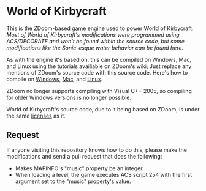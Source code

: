# World of Kirbycraft

This is the ZDoom-based game engine used to power World of Kirbycraft. _Most of World of Kirbycraft's modifications were programmed using ACS/DECORATE and won't be found within the source code, but some modifications like the Sonic-esque water behavior can be found here._

As with the engine it's based on, this can be compiled on Windows, Mac, and Linux using the tutorials availiable on ZDoom's wiki; Just replace any mentions of ZDoom's source code with this source code. Here's how to compile on [Windows](http://zdoom.org/wiki/Compile_ZDoom_on_Windows), [Mac](http://zdoom.org/wiki/Compile_ZDoom_on_Mac_OS_X), and  [Linux](http://zdoom.org/wiki/Compile_ZDoom_on_Linux).

ZDoom no longer supports compiling with Visual C++ 2005, so compiling for older Windows versions is no longer possible.

World of Kirbycraft's source code, due to it being based on ZDoom, is under the same [licenses](http://zdoom.org/wiki/License) as it.

## Request
If anyone visiting this repository knows how to do this, please make the modifications and send a pull request that does the following:
* Makes MAPINFO's "music" property be an integer.
* When loading a level, the game executes ACS script 254 with the first argument set to the "music" property's value.
